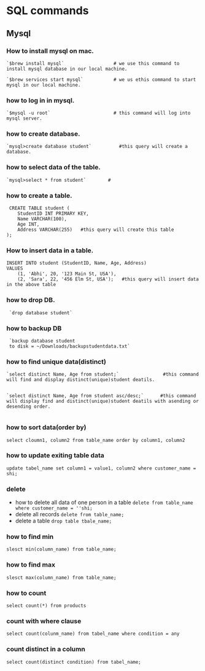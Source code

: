 # SQL commands

## Mysql


### How to install mysql on mac.
```shell
`$brew install mysql`                  # we use this command to install mysql database in our local machine.

`$brew services start mysql`           # we us ethis command to start mysql in our local machine.
```
### how to log in in mysql.
```shell
`$mysql -u root`                       # this command will log into mysql server.
```
### how to create database.
```shell
`mysql>create database student`          #this query will create a database.
```

 ### how to select data of the table.
 ```shell
`mysql>select * from student`        #
 ```

### how to create a table.
```shell
 CREATE TABLE student (
    StudentID INT PRIMARY KEY,
    Name VARCHAR(100),
    Age INT,
    Address VARCHAR(255)   #this query will create this table
);
```

### How to insert data in a table.
```shell
INSERT INTO student (StudentID, Name, Age, Address)
VALUES
    (1, 'Abhi', 20, '123 Main St, USA'),
    (2, 'Sara', 22, '456 Elm St, USA');   #this query will insert data in the above table
```
 
### how to drop DB.
```shell
 `drop database student`
 ```

### how to backup DB
```shell
 `backup database student
 to disk = ~/Downloads/backupstudentdata.txt` 
```
 

### how to find unique data(distinct)
```shell
`select distinct Name, Age from student;`                #this command will find and display distinct(unique)student deatils.


`select distinct Name, Age from student asc/desc;`      #this command will display find and distinct(unique)student deatils with asending or desending order.


```

### how to sort data(order by)
`select cloumn1, column2 from table_name
order by column1, column2`

### how to update exiting table data
`update tabel_name
set column1 = value1, column2
where customer_name = shi;`

### delete

* how to  delete all data of one person in a table
`delete from table_name where customer_name = ''shi;`
* delete all records
`delete from table_name;`
* delete a table 
`drop table tbale_name;`

### how to find min
`slesct min(column_name)
from table_name;`

### how to find max
`slesct max(column_name)
from table_name;`

### how to count 
`select count(*)
from products`
### count with where clause
`select count(colunm_name)
from tabel_name
where condition = any`
### count distinct in a column
`select count(distinct condition)
from tabel_name;`  






 